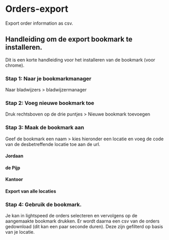 # Orders-export
Export order information as csv. 

## Handleiding om de export bookmark te installeren.
Dit is een korte handleiding voor het installeren van de bookmark (voor chrome).

### Stap 1: Naar je bookmarkmanager 
Naar bladwijzers > bladwijzermanager 

### Stap 2: Voeg nieuwe bookmark toe
Druk rechtsboven op de drie puntjes > Nieuwe bookmark toevoegen

### Stap 3: Maak de bookmark aan
Geef de bookmark een naam > kies hieronder een locatie en voeg de code van de desbetreffende locatie toe aan de url.

#### Jordaan

#### de Pijp

#### Kantoor

#### Export van alle locaties

### Stap 4: Gebruik de bookmark.
Je kan in lightspeed de orders selecteren en vervolgens op de aangemaakte bookmark drukken. Er wordt daarna een csv van de orders gedownload (dit kan een paar seconde duren). Deze zijn gefilterd op basis van je locatie.

